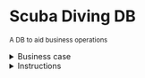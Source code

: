 # Scuba Diving DB

<small>A DB to aid business operations</small>

<details>
  <summary>Business case</summary>
  <br>

A company which runs scub-diving vacations wants to set up a database to aid their business. The company owns a group of cabins on an island. It also owns several boats. It takes scuba-divers out to various specific locations, such as shipwrecks and coral reefs, for dives.

They take bookings from Holiday-Parties, made up of one or more Holiday-Makers. One of the Holiday-Makers always serves as the Group Leader. Each Holiday-Maker has a Holiday-Party Code and a unique number. Each Holiday-Party chooses one of their members as Group Leader. The company also records each Holiday-Maker's first name and family name.

Holiday-Makers stay in Cabins which are billed at a daily rate. There may be one, two, or more Holiday-Makers to a Cabin. Cabins are individually named and can have up to three bedrooms. No Cabin ever has members of more than one Holiday-Party in it at the same time, but of course a Holiday-Party may occupy more than one cabin. The stay of a Holiday-Party has a start-date and duration of stay.

A Dive consist of a group of Holiday Makers, who may be from several Holiday Parties. (And all, or only some, of the members of a Holiday-Party may come on a particular Dive). A Dive takes place on a given date, either in the morning, or in the afternoon, at a specific Location.

A Dive is always accompanied by a company Employee, called a Divemaster, and two or more other company employees, who remain on board the boat. Employees are identified by Employee-Numbers; Locations are identified by GPS-Coordintates translated into an eight-digit number. For each Location we record a description, and a journey-time from the dock, and a depth.

</details>

<details>
  <summary>Instructions</summary>
  <br>
  
  1. Draw a conceptual model to solve the business case
  2. Design the database model
  3. Create the schema for postgres and create the database
    
</details>
